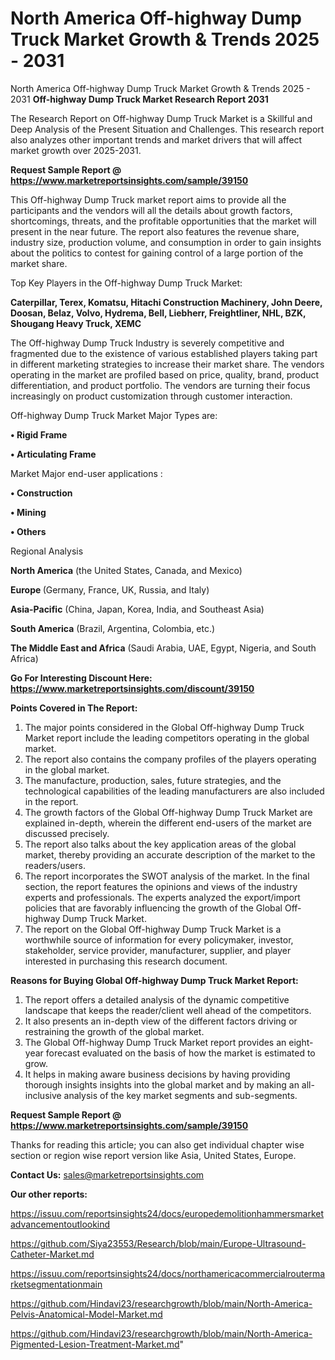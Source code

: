 # North America Off-highway Dump Truck Market Growth & Trends 2025 - 2031
 North America Off-highway Dump Truck Market Growth & Trends 2025 - 2031
<strong>Off-highway Dump Truck Market Research Report 2031</strong>

The Research Report on Off-highway Dump Truck Market is a Skillful and Deep Analysis of the Present Situation and Challenges. This research report also analyzes other important trends and market drivers that will affect market growth over 2025-2031.

<strong>Request Sample Report @ <a href=https://www.marketreportsinsights.com/sample/39150>https://www.marketreportsinsights.com/sample/39150</a></strong>

This Off-highway Dump Truck market report aims to provide all the participants and the vendors will all the details about growth factors, shortcomings, threats, and the profitable opportunities that the market will present in the near future. The report also features the revenue share, industry size, production volume, and consumption in order to gain insights about the politics to contest for gaining control of a large portion of the market share.

Top Key Players in the Off-highway Dump Truck Market:

<strong>Caterpillar, Terex, Komatsu, Hitachi Construction Machinery, John Deere, Doosan, Belaz, Volvo, Hydrema, Bell, Liebherr, Freightliner, NHL, BZK, Shougang Heavy Truck, XEMC</strong>

The Off-highway Dump Truck Industry is severely competitive and fragmented due to the existence of various established players taking part in different marketing strategies to increase their market share. The vendors operating in the market are profiled based on price, quality, brand, product differentiation, and product portfolio. The vendors are turning their focus increasingly on product customization through customer interaction.

Off-highway Dump Truck Market Major Types are:

<strong>•  Rigid Frame

•  Articulating Frame</strong>

Market Major end-user applications :

<strong>•  Construction

•  Mining

•  Others</strong>

Regional Analysis

</u><strong><b>North America</b></strong> (the United States, Canada, and Mexico)

<strong><b>Europe </b></strong>(Germany, France, UK, Russia, and Italy)

<strong><b>Asia-Pacific</b></strong> (China, Japan, Korea, India, and Southeast Asia)

<strong><b>South America</b></strong> (Brazil, Argentina, Colombia, etc.)

<strong><b>The Middle East and Africa</b></strong> (Saudi Arabia, UAE, Egypt, Nigeria, and South Africa)

<strong>Go For Interesting Discount Here: <a href=https://www.marketreportsinsights.com/discount/39150>https://www.marketreportsinsights.com/discount/39150</a></strong>

<strong>Points Covered in The Report:</strong>
<ol>
  <li>The major points considered in the Global Off-highway Dump Truck Market report include the leading competitors operating in the global market.</li>
  <li>The report also contains the company profiles of the players operating in the global market.</li>
  <li>The manufacture, production, sales, future strategies, and the technological capabilities of the leading manufacturers are also included in the report.</li>
  <li>The growth factors of the Global Off-highway Dump Truck Market are explained in-depth, wherein the different end-users of the market are discussed precisely.</li>
  <li>The report also talks about the key application areas of the global market, thereby providing an accurate description of the market to the readers/users.</li>
  <li>The report incorporates the SWOT analysis of the market. In the final section, the report features the opinions and views of the industry experts and professionals. The experts analyzed the export/import policies that are favorably influencing the growth of the Global Off-highway Dump Truck Market.</li>
  <li>The report on the Global Off-highway Dump Truck Market is a worthwhile source of information for every policymaker, investor, stakeholder, service provider, manufacturer, supplier, and player interested in purchasing this research document.</li>
</ol>
<strong>Reasons for Buying Global Off-highway Dump Truck Market Report:</strong>

<ol>
  <li>The report offers a detailed analysis of the dynamic competitive landscape that keeps the reader/client well ahead of the competitors.</li>
  <li>It also presents an in-depth view of the different factors driving or restraining the growth of the global market.</li>
  <li>The Global Off-highway Dump Truck Market report provides an eight-year forecast evaluated on the basis of how the market is estimated to grow.</li>
  <li>It helps in making aware business decisions by having providing thorough insights insights into the global market and by making an all-inclusive analysis of the key market segments and sub-segments.</li>
</ol>
<strong>Request Sample Report @ <a href=https://www.marketreportsinsights.com/sample/39150>https://www.marketreportsinsights.com/sample/39150</a></strong>


Thanks for reading this article; you can also get individual chapter wise section or region wise report version like Asia, United States, Europe.

<strong>Contact Us:</strong>
sales@marketreportsinsights.com

<strong>Our other reports:</strong>

<a href=https://issuu.com/reportsinsights24/docs/europedemolitionhammersmarketadvancementoutlookind>https://issuu.com/reportsinsights24/docs/europedemolitionhammersmarketadvancementoutlookind</a>

<a href=https://github.com/Siya23553/Research/blob/main/Europe-Ultrasound-Catheter-Market.md>https://github.com/Siya23553/Research/blob/main/Europe-Ultrasound-Catheter-Market.md</a>

<a href=https://issuu.com/reportsinsights24/docs/northamericacommercialroutermarketsegmentationmain>https://issuu.com/reportsinsights24/docs/northamericacommercialroutermarketsegmentationmain</a>

<a href=https://github.com/Hindavi23/researchgrowth/blob/main/North-America-Pelvis-Anatomical-Model-Market.md>https://github.com/Hindavi23/researchgrowth/blob/main/North-America-Pelvis-Anatomical-Model-Market.md</a>

<a href=https://github.com/Hindavi23/researchgrowth/blob/main/North-America-Pigmented-Lesion-Treatment-Market.md>https://github.com/Hindavi23/researchgrowth/blob/main/North-America-Pigmented-Lesion-Treatment-Market.md</a>"
